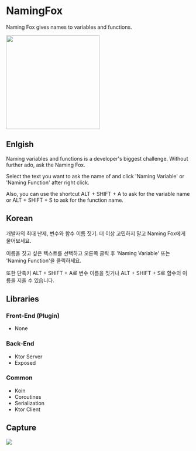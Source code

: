 # NamingFox
Naming Fox gives names to variables and functions.

<img src="https://user-images.githubusercontent.com/4679634/219942070-fc488c5d-ea81-422f-b070-c9f3e6851485.png" width="256"/>

## Enlgish
Naming variables and functions is a developer's biggest challenge.
Without further ado, ask the Naming Fox.

Select the text you want to ask the name of and click 'Naming Variable' or 'Naming Function' after right click.

Also, you can use the shortcut ALT + SHIFT + A to ask for the variable name or ALT + SHIFT + S to ask for the function name.

## Korean
개발자의 최대 난제, 변수와 함수 이름 짓기.
더 이상 고민하지 말고 Naming Fox에게 물어보세요.

이름을 짓고 싶은 텍스트를 선택하고 오른쪽 클릭 후 'Naming Variable' 또는 'Naming Function'을 클릭하세요.

또한 단축키 ALT + SHIFT + A로 변수 이름을 짓거나 ALT + SHIFT + S로 함수의 이름을 지을 수 있습니다.

## Libraries
### Front-End (Plugin)
- None

### Back-End
- Ktor Server
- Exposed

### Common
- Koin
- Coroutines
- Serialization
- Ktor Client

## Capture
<img src="https://user-images.githubusercontent.com/4679634/219942046-dd043e8a-4089-4246-8260-c85ed203439d.gif"/>
